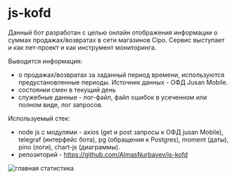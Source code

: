 # js-kofd
Данный бот разработан с целью онлайн отображения информации о суммах продажах/возвратах в сети магазинов Cipo.
Сервис выступает и как пет-проект и как инструмент мониторинга.

Выводится информация:
 - о продажах/возвратах за заданный период времени, используются предустановленные периоды. Источник данных - ОФД Jusan Mobile.  
 - состоянии смен в текущий день
 - служебные данные - лог-файл, файл ошибок в усеченном или полном виде, лог запросов.
            
Используемый стек:
 - node js с модулями - axios (get и post запросы к ОФД jusan Mobile), telegraf (интерфейс бота), pg (обращения к Postgres), moment (даты), pino (логи), chart-js (диаграммы).
 - репозиторий - https://github.com/AlmasNurbayev/js-kofd

<image src="/public_images/bot_stat.png" alt="главная статистика">